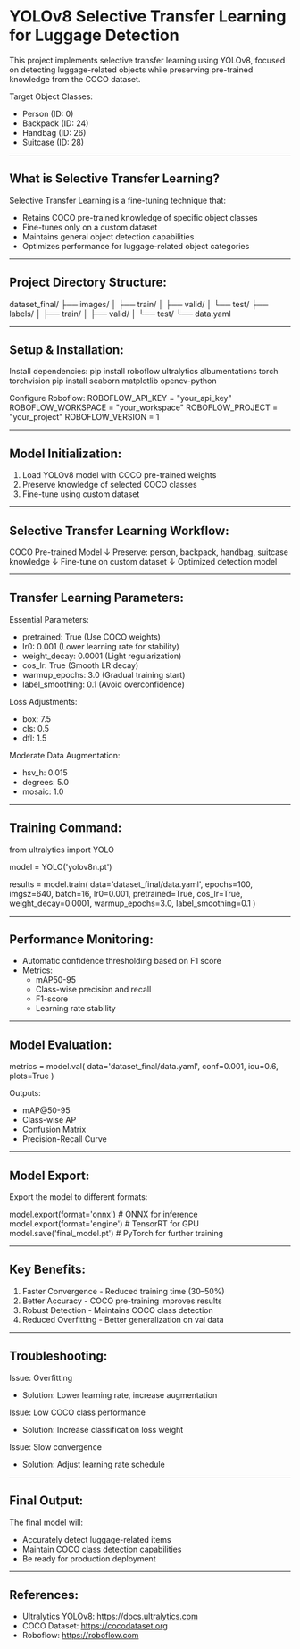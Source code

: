 YOLOv8 Selective Transfer Learning for Luggage Detection
=========================================================

This project implements selective transfer learning using YOLOv8, focused on detecting luggage-related objects while preserving pre-trained knowledge from the COCO dataset.

Target Object Classes:
- Person (ID: 0)
- Backpack (ID: 24)
- Handbag (ID: 26)
- Suitcase (ID: 28)

---------------------------------------------------------

What is Selective Transfer Learning?
------------------------------------
Selective Transfer Learning is a fine-tuning technique that:
- Retains COCO pre-trained knowledge of specific object classes
- Fine-tunes only on a custom dataset
- Maintains general object detection capabilities
- Optimizes performance for luggage-related object categories

---------------------------------------------------------

Project Directory Structure:
----------------------------
dataset_final/
├── images/
│   ├── train/
│   ├── valid/
│   └── test/
├── labels/
│   ├── train/
│   ├── valid/
│   └── test/
└── data.yaml

---------------------------------------------------------

Setup & Installation:
---------------------
Install dependencies:
pip install roboflow ultralytics albumentations torch torchvision
pip install seaborn matplotlib opencv-python

Configure Roboflow:
ROBOFLOW_API_KEY = "your_api_key"
ROBOFLOW_WORKSPACE = "your_workspace"
ROBOFLOW_PROJECT = "your_project"
ROBOFLOW_VERSION = 1

---------------------------------------------------------

Model Initialization:
---------------------
1. Load YOLOv8 model with COCO pre-trained weights
2. Preserve knowledge of selected COCO classes
3. Fine-tune using custom dataset

---------------------------------------------------------

Selective Transfer Learning Workflow:
-------------------------------------
COCO Pre-trained Model
        ↓
Preserve: person, backpack, handbag, suitcase knowledge
        ↓
Fine-tune on custom dataset
        ↓
Optimized detection model

---------------------------------------------------------

Transfer Learning Parameters:
-----------------------------

Essential Parameters:
- pretrained: True (Use COCO weights)
- lr0: 0.001 (Lower learning rate for stability)
- weight_decay: 0.0001 (Light regularization)
- cos_lr: True (Smooth LR decay)
- warmup_epochs: 3.0 (Gradual training start)
- label_smoothing: 0.1 (Avoid overconfidence)

Loss Adjustments:
- box: 7.5
- cls: 0.5
- dfl: 1.5

Moderate Data Augmentation:
- hsv_h: 0.015
- degrees: 5.0
- mosaic: 1.0

---------------------------------------------------------

Training Command:
-----------------
from ultralytics import YOLO

model = YOLO('yolov8n.pt')

results = model.train(
    data='dataset_final/data.yaml',
    epochs=100,
    imgsz=640,
    batch=16,
    lr0=0.001,
    pretrained=True,
    cos_lr=True,
    weight_decay=0.0001,
    warmup_epochs=3.0,
    label_smoothing=0.1
)

---------------------------------------------------------

Performance Monitoring:
-----------------------
- Automatic confidence thresholding based on F1 score
- Metrics:
    - mAP50-95
    - Class-wise precision and recall
    - F1-score
    - Learning rate stability

---------------------------------------------------------

Model Evaluation:
-----------------
metrics = model.val(
    data='dataset_final/data.yaml',
    conf=0.001,
    iou=0.6,
    plots=True
)

Outputs:
- mAP@50-95
- Class-wise AP
- Confusion Matrix
- Precision-Recall Curve

---------------------------------------------------------

Model Export:
-------------
Export the model to different formats:

model.export(format='onnx')    # ONNX for inference
model.export(format='engine')  # TensorRT for GPU
model.save('final_model.pt')   # PyTorch for further training

---------------------------------------------------------

Key Benefits:
-------------
1. Faster Convergence - Reduced training time (30–50%)
2. Better Accuracy - COCO pre-training improves results
3. Robust Detection - Maintains COCO class detection
4. Reduced Overfitting - Better generalization on val data

---------------------------------------------------------

Troubleshooting:
----------------
Issue: Overfitting
- Solution: Lower learning rate, increase augmentation

Issue: Low COCO class performance
- Solution: Increase classification loss weight

Issue: Slow convergence
- Solution: Adjust learning rate schedule

---------------------------------------------------------

Final Output:
-------------
The final model will:
- Accurately detect luggage-related items
- Maintain COCO class detection capabilities
- Be ready for production deployment

---------------------------------------------------------

References:
-----------
- Ultralytics YOLOv8: https://docs.ultralytics.com
- COCO Dataset: https://cocodataset.org
- Roboflow: https://roboflow.com
